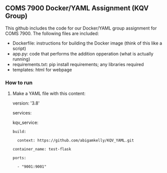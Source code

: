 ##  COMS 7900 Docker/YAML Assignment (KQV Group)

This github includes the code for our Docker/YAML group assignment for COMS 7900.  The following files are included:

* Dockerfile: instructions for building the Docker image (think of this like a script)
* app.py: code that performs the addition opperation (what is actually running)
* requirements.txt: pip install requirements; any libraries required
* templates: html for webpage

### How to run

1. Make a YAML file with this content:

   version: '3.8'

   services:
   
     kqv_service:
     
       build:
       
         context: https://github.com/abigamkelly/KQV_YAML.git    
         
       container_name: test-flask
       
       ports:
       
         - "9001:9001"
